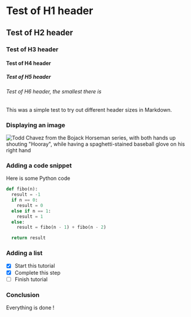# Test of H1 header

## Test of H2 header

### Test of H3 header

#### Test of H4 header

##### Test of H5 header

###### Test of H6 header, the smallest there is

This was a simple test to try out different header sizes in Markdown.

### Displaying an image

![Todd Chavez from the Bojack Horseman series, with both hands up shouting "Hooray", while having a spaghetti-stained baseball glove on his right hand](https://blogger.googleusercontent.com/img/b/R29vZ2xl/AVvXsEi-qT0skfwXbTYG-wLkBGRbf1FB8kz3AI5gjjjG65EhM2fLjcAHZ7852YI5nymJ__Sa1gbD88aBOQ2XkW-GewvpWChkjlQwwxem59Kr3tOTNTuQhcDJn7nKpSdHrv8-oSzcR8yHwTNL1w/s400/BoJack+Horseman+-+Todd.jpg)

### Adding a code snippet

Here is some Python code

``` Python
def fibo(n):
  result = -1
  if n == 0:
    result = 0
  else if n == 1:
    result = 1
  else:
    result = fibo(n - 1) + fibo(n - 2)

  return result
```

### Adding a list

- [x] Start this tutorial
- [x] Complete this step
- [ ] Finish tutorial

### Conclusion

Everything is done !
